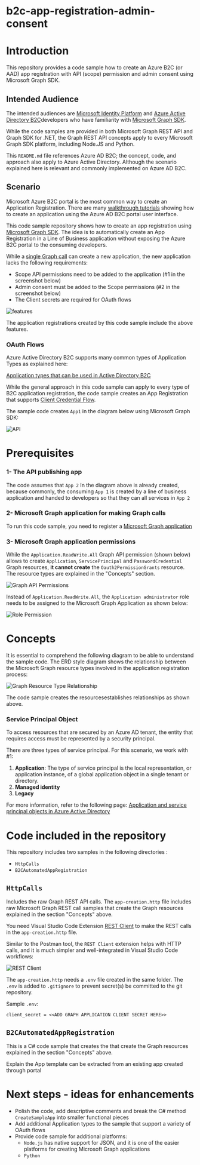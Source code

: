 # b2c-app-registration-admin-consent

# Introduction

This repository provides a code sample how to create an Azure B2C (or AAD) app registration with API (scope) permission and admin consent using Microsoft Graph SDK.



##	Intended Audience 
The intended audiences are [Microsoft Identity Platform](https://learn.microsoft.com/en-us/azure/active-directory/develop/) and [Azure Active Directory B2C](https://learn.microsoft.com/en-us/azure/active-directory-b2c/)developers who have familiarity with [Microsoft Graph SDK](https://learn.microsoft.com/en-us/graph/overview?view=graph-rest-1.0).  

While the code samples are provided in both Microsoft Graph REST API and Graph SDK for .NET, the Graph REST API concepts apply to every Microsoft Graph SDK platform, including Node.JS and Python.

This `README.md` file references Azure AD B2C; the concept, code, and approach also apply to Azure Active Directory. Although the scenario explained here is relevant and commonly implemented on Azure AD B2C.   


## Scenario

Microsoft Azure B2C portal is the most common way to create an Application Registration. There are many [walkthrough tutorials](https://learn.microsoft.com/en-us/azure/active-directory-b2c/tutorial-register-applications?tabs=app-reg-ga) showing how to create an application using the Azure AD B2C portal user interface.


This code sample repository shows how to create an app registration using [Microsoft Graph SDK](https://learn.microsoft.com/en-us/graph/sdks/sdks-overview). The idea is to automatically create an App Registration in a Line of Business application without exposing the Azure B2C portal to the consuming developers. 

While a [single Graph call](https://learn.microsoft.com/en-us/graph/api/application-post-applications?view=graph-rest-1.0&tabs=http
) can create a new application, the new application lacks the following requirements:
- Scope API permissions need to be added to the application (#1 in the screenshot below)
- Admin consent must be added to the Scope permissions (#2 in the screenshot below)
- The Client secrets are required for OAuth flows 


![features](images/api-permissions.png)

The application registrations created by this code sample include the above features. 


### OAuth Flows

Azure Active Directory B2C supports many common types of Application Types as explained here:

[Application types that can be used in Active Directory B2C](https://learn.microsoft.com/en-us/azure/active-directory-b2c/application-types)

While the general approach in this code sample can apply to every type of B2C application registration, the code sample creates an App Registration that supports [Client Credential Flow](https://learn.microsoft.com/en-us/azure/active-directory-b2c/client-credentials-grant-flow).

The sample code creates `App1` in the diagram below using Microsoft Graph SDK:

![API](images/application-architecture.png)

# Prerequisites


### 1- The API publishing app

The code assumes that `App 2` In the diagram above is already created, because commonly, the consuming `App 1` is created by a line of business application and handed to developers so that they can all services in `App 2`   

### 2- Microsoft Graph application for making Graph calls
To run this code sample, you need to register a [Microsoft Graph application](https://learn.microsoft.com/en-us/azure/active-directory-b2c/microsoft-graph-get-started?tabs=app-reg-ga)

### 3- Microsoft Graph application permissions

While the `Application.ReadWrite.All` Graph API permission (shown below) allows to create `Application`, `ServicePrincipal` and `PasswordCredential` Graph resources, **it cannot create** the `Oauth2PermissionGrants` resource. The resource types are explained in the "Concepts" section. 

![Graph API Permissions](images/graph-api-permissions.png)

Instead of `Application.ReadWrite.All`, the `Application administrator`  role needs to be assigned to the Microsoft Graph Application as shown below:

![Role Permission](images/role-permissions.png)


# Concepts

It is essential to comprehend the following diagram to be able to understand the sample code. The ERD style diagram shows the relationship between the Microsoft Graph resource types involved in the application registration process:

![Graph Resource Type Relationship](/images/graph-resource-type-relationships.png)

The code sample creates the resourcesestablishes relationships as shown above.

### Service Principal Object

To access resources that are secured by an Azure AD tenant, the entity that requires access must be represented by a security principal.

There are three types of service principal. For this scenario, we work with #1:

1. **Application**: The type of service principal is the local representation, or application instance, of a global application object in a single tenant or directory.
2. **Managed identity**
3. **Legacy**



For more information, refer to the following page:
[Application and service principal objects in Azure Active Directory](https://learn.microsoft.com/en-us/azure/active-directory/develop/app-objects-and-service-principals)

# Code included in the repository

This repository includes two samples in the following directories :

- `HttpCalls`
- `B2CAutomatedAppRegistration`

## `HttpCalls`
Includes the raw Graph REST API calls. 
The `app-creation.http` file includes raw Microsoft Graph REST call samples that create the Graph resources explained in the section "Concepts" above. 

You need  Visual Studio Code Extension [REST Client](https://marketplace.visualstudio.com/items?itemName=humao.rest-client) to make the REST calls in the `app-creation.http` file. 

Similar to the Postman tool, the `REST Client` extension helps with HTTP calls, and it is much simpler and well-integrated in Visual Studio Code workflows:

![REST Client](images/rest-client.png)

The `app-creation.http` needs a `.env` file created in the same folder. The `.env` is added to `.gitignore` to prevent secret(s) be committed to the git repository.

Sample `.env`:

```
client_secret = <<ADD GRAPH APPLICATION CLIENT SECRET HERE>>
```

## `B2CAutomatedAppRegistration`

This is a C# code sample that creates the that create the Graph resources explained in the section "Concepts" above. 



Explain the App template can be extracted from an existing app created through portal


# Next steps - ideas for enhancements
    
- Polish the code, add descriptive comments and break the C# method `CreateSampleApp` into smaller functional pieces
- Add additional Application types to the sample that support a variety of OAuth flows
- Provide code sample for additional platforms:
    - `Node.js` has native support for JSON, and it is one of the easier platforms for creating Microsoft Graph applications
    - `Python`

